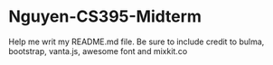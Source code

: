 # Nguyen-CS395-Midterm
 
Help me writ my README.md file. Be sure to include credit to bulma, bootstrap, vanta.js, awesome font and mixkit.co